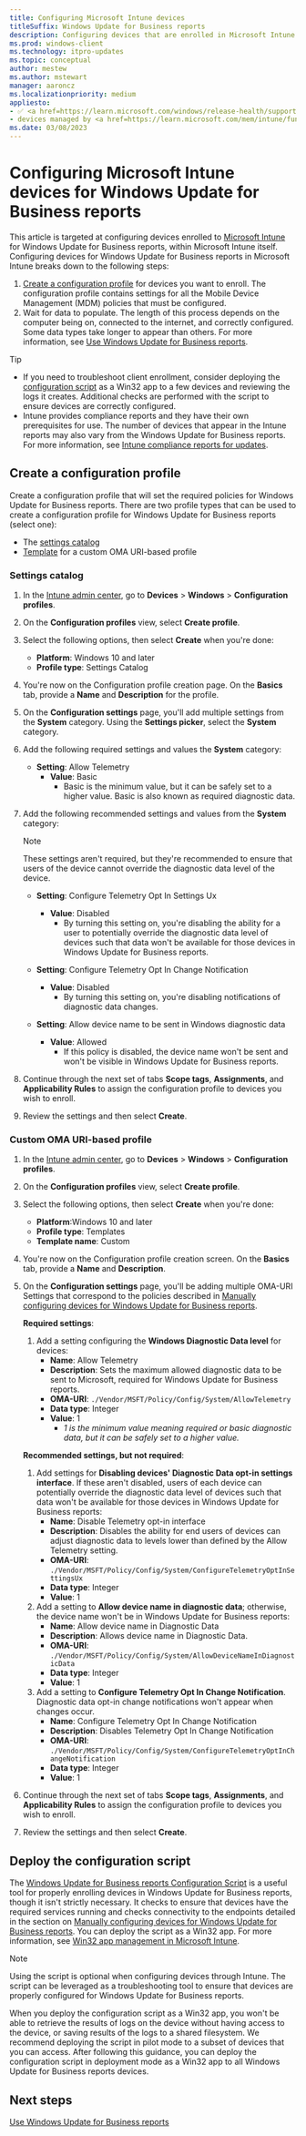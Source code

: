 ```yaml
---
title: Configuring Microsoft Intune devices
titleSuffix: Windows Update for Business reports
description: Configuring devices that are enrolled in Microsoft Intune for Windows Update for Business reports
ms.prod: windows-client
ms.technology: itpro-updates
ms.topic: conceptual
author: mestew
ms.author: mstewart
manager: aaroncz
ms.localizationpriority: medium
appliesto: 
- ✅ <a href=https://learn.microsoft.com/windows/release-health/supported-versions-windows-client target=_blank>Windows 11 and Windows 10</a>
- devices managed by <a href=https://learn.microsoft.com/mem/intune/fundamentals/what-is-intune target=_blank>Microsoft Intune</a>
ms.date: 03/08/2023
---
```


# Configuring Microsoft Intune devices for Windows Update for Business reports
<!--37063317, 30141258, 37063041-->

This article is targeted at configuring devices enrolled to [Microsoft Intune](/mem/intune/fundamentals/what-is-intune) for Windows Update for Business reports, within Microsoft Intune itself. Configuring devices for Windows Update for Business reports in Microsoft Intune breaks down to the following steps:

1. [Create a configuration profile](#create-a-configuration-profile) for devices you want to enroll. The configuration profile contains settings for all the Mobile Device Management (MDM) policies that must be configured.
1. Wait for data to populate. The length of this process depends on the computer being on, connected to the internet, and correctly configured. Some data types take longer to appear than others. For more information, see [Use Windows Update for Business reports](wufb-reports-use.md).

> [!TIP]
> - If you need to troubleshoot client enrollment, consider deploying the [configuration script](#deploy-the-configuration-script) as a Win32 app to a few devices and reviewing the logs it creates. Additional checks are performed with the script to ensure devices are correctly configured.
> - Intune provides compliance reports and they have their own prerequisites for use. The number of devices that appear in the Intune reports may also vary from the Windows Update for Business reports. For more information, see [Intune compliance reports for updates](/mem/intune/protect/windows-update-reports).

## Create a configuration profile

Create a configuration profile that will set the required policies for Windows Update for Business reports. There are two profile types that can be used to create a configuration profile for Windows Update for Business reports (select one):
- The [settings catalog](#settings-catalog)
- [Template](#custom-oma-uri-based-profile) for a custom OMA URI-based profile

### Settings catalog

1. In the [Intune admin center](https://go.microsoft.com/fwlink/?linkid=2109431), go to **Devices** > **Windows** > **Configuration profiles**.
1. On the **Configuration profiles** view, select **Create profile**.
1. Select the following options, then select **Create** when you're done:
   - **Platform**: Windows 10 and later
   - **Profile type**: Settings Catalog
1. You're now on the Configuration profile creation page. On the **Basics** tab, provide a **Name** and **Description** for the profile.
1. On the **Configuration settings** page, you'll add multiple settings from the **System** category. Using the **Settings picker**, select the **System** category.
1. Add the following required settings and values the **System** category:
   - **Setting**: Allow Telemetry
      - **Value**: Basic
        -  Basic is the minimum value, but it can be safely set to a higher value. Basic is also known as required diagnostic data.

1. Add the following recommended settings and values from the **System** category:
   > [!Note]
   > These settings aren't required, but they're recommended to ensure that users of the device cannot override the diagnostic data level of the device.
   - **Setting**: Configure Telemetry Opt In Settings Ux
      - **Value**: Disabled
        -  By turning this setting on, you're disabling the ability for a user to potentially override the diagnostic data level of devices such that data won't be available for those devices in Windows Update for Business reports.

   - **Setting**: Configure Telemetry Opt In Change Notification
        - **Value**: Disabled
          -  By turning this setting on, you're disabling notifications of diagnostic data changes.
          
    - **Setting**: Allow device name to be sent in Windows diagnostic data
        - **Value**: Allowed
          - If this policy is disabled, the device name won't be sent and won't be visible in Windows Update for Business reports.

1. Continue through the next set of tabs **Scope tags**, **Assignments**, and **Applicability Rules** to assign the configuration profile to devices you wish to enroll.
1. Review the settings and then select **Create**.

### Custom OMA URI-based profile

1. In the [Intune admin center](https://go.microsoft.com/fwlink/?linkid=2109431), go to **Devices** > **Windows** > **Configuration profiles**.
1. On the **Configuration profiles** view, select **Create profile**.
1. Select the following options, then select **Create** when you're done:
   - **Platform**:Windows 10 and later
   - **Profile type**: Templates
   - **Template name**: Custom
1. You're now on the Configuration profile creation screen. On the **Basics** tab, provide a **Name** and **Description**.
1. On the **Configuration settings** page, you'll be adding multiple OMA-URI Settings that correspond to the policies described in [Manually configuring devices for Windows Update for Business reports](wufb-reports-configuration-manual.md).

   **Required settings**: 

    1. Add a setting configuring the **Windows Diagnostic Data level** for devices:
        - **Name**: Allow Telemetry
        - **Description**: Sets the maximum allowed diagnostic data to be sent to Microsoft, required for Windows Update for Business reports.
        - **OMA-URI**: `./Vendor/MSFT/Policy/Config/System/AllowTelemetry`
        - **Data type**: Integer
        - **Value**: 1 
          - *1 is the minimum value meaning required or basic diagnostic data, but it can be safely set to a higher value.*

   **Recommended settings, but not required**:

    1. Add settings for **Disabling devices' Diagnostic Data opt-in settings interface**. If these aren't disabled, users of each device can potentially override the diagnostic data level of devices such that data won't be available for those devices in Windows Update for Business reports: 
        - **Name**: Disable Telemetry opt-in interface
        - **Description**: Disables the ability for end users of devices can adjust diagnostic data to levels lower than defined by the Allow Telemetry setting.
        - **OMA-URI**: `./Vendor/MSFT/Policy/Config/System/ConfigureTelemetryOptInSettingsUx`
        - **Data type**: Integer
        - **Value**: 1
    1. Add a setting to **Allow device name in diagnostic data**; otherwise, the device name won't be in Windows Update for Business reports:
        - **Name**: Allow device name in Diagnostic Data
        - **Description**: Allows device name in Diagnostic Data.
        - **OMA-URI**: `./Vendor/MSFT/Policy/Config/System/AllowDeviceNameInDiagnosticData`
        - **Data type**: Integer
        - **Value**: 1
    1. Add a setting to **Configure Telemetry Opt In Change Notification**. Diagnostic data opt-in change notifications won't appear when changes occur. 
        - **Name**: Configure Telemetry Opt In Change Notification
        - **Description**: Disables Telemetry Opt In Change Notification
        - **OMA-URI**: `./Vendor/MSFT/Policy/Config/System/ConfigureTelemetryOptInChangeNotification`
        - **Data type**: Integer
        - **Value**: 1

1. Continue through the next set of tabs **Scope tags**, **Assignments**, and **Applicability Rules** to assign the configuration profile to devices you wish to enroll.
1. Review the settings and then select **Create**.

## Deploy the configuration script

The [Windows Update for Business reports Configuration Script](wufb-reports-configuration-script.md) is a useful tool for properly enrolling devices in Windows Update for Business reports, though it isn't strictly necessary. It checks to ensure that devices have the required services running and checks connectivity to the endpoints detailed in the section on [Manually configuring devices for Windows Update for Business reports](wufb-reports-configuration-manual.md). You can deploy the script as a Win32 app. For more information, see [Win32 app management in Microsoft Intune](/mem/intune/apps/apps-win32-app-management).

> [!NOTE]
> Using the script is optional when configuring devices through Intune. The script can be leveraged as a troubleshooting tool to ensure that devices are properly configured for Windows Update for Business reports. 

When you deploy the configuration script as a Win32 app, you won't be able to retrieve the results of logs on the device without having access to the device, or saving results of the logs to a shared filesystem. We recommend deploying the script in pilot mode to a subset of devices that you can access. After following this guidance, you can deploy the configuration script in deployment mode as a Win32 app to all Windows Update for Business reports devices.


## Next steps

[Use Windows Update for Business reports](wufb-reports-use.md)
